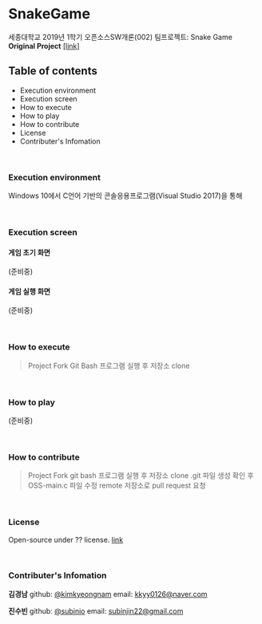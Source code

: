# SnakeGame
세종대학교 2019년 1학기 오픈소스SW개론(002) 팀프로젝트: Snake Game  
**Original Project** [[link]](https://github.com/abdulwahid2802/SnakeGame)

## Table of contents
* Execution environment
* Execution screen
* How to execute
* How to play
* How to contribute
* License
* Contributer's Infomation

<br>

### Execution environment  
Windows 10에서 C언어 기반의 콘솔응용프로그램(Visual Studio 2017)을 통해 

<br>

### Execution screen

#### 게임 초기 화면
(준비중)
#### 게임 실행 화면
(준비중)

<br>

### How to execute
>Project Fork
Git Bash 프로그램 실행 후 저장소 clone

<br>

### How to play
(준비중)

<br>

### How to contribute
>Project Fork
git bash 프로그램 실행 후 저장소 clone
.git 파일 생성 확인 후 OSS-main.c 파일 수정
remote 저장소로 pull request 요청

<br>

### License
Open-source under ?? license. [link](https://tldrlegal.com/)


<br>

### Contributer's Infomation
**김경남**
github: [@kimkyeongnam](https://github.com/kimkyeongnam)
email: kkyy0126@naver.com

**진수빈**
github: [@subinio](https://github.com/subinio)
email: subinjin22@gmail.com
